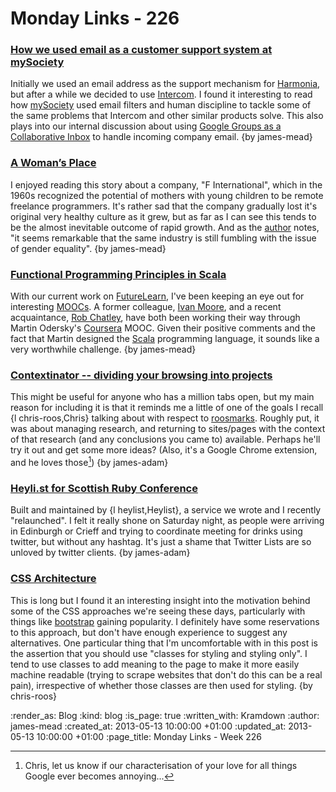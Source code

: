 Monday Links - 226
============

### [How we used email as a customer support system at mySociety](http://www.flourish.org/blog/?p=921)

Initially we used an email address as the support mechanism for [Harmonia](https://harmonia.io), but after a while we decided to use  [Intercom](https://www.intercom.io). I found it interesting to read how [mySociety](http://www.mysociety.org/) used email filters and human discipline to tackle some of the same problems that Intercom and other similar products solve. This also plays into our internal discussion about using [Google Groups as a Collaborative Inbox](http://support.google.com/a/bin/answer.py?hl=en-uk&hlrm=en&answer=167430) to handle incoming company email. {by james-mead}


### [A Woman’s Place](https://medium.com/everything-old-is-new-again/8c5883a005c3)

I enjoyed reading this story about a company, "F International", which in the 1960s recognized the potential of mothers with young children to be remote freelance programmers. It's rather sad that the company gradually lost it's original very healthy culture as it grew, but as far as I can see this tends to be the almost inevitable outcome of rapid growth. And as the [author](https://medium.com/@Jn_Norris) notes, "it seems remarkable that the same industry is still fumbling with the issue of gender equality". {by james-mead}


### [Functional Programming Principles in Scala](https://www.coursera.org/course/progfun)

With our current work on [FutureLearn](http://futurelearn.com/), I've been keeping an eye out for interesting [MOOCs](http://en.wikipedia.org/wiki/Massive_open_online_course). A former colleague, [Ivan Moore](https://twitter.com/ivanrmoore), and a recent acquaintance, [Rob Chatley](https://twitter.com/rchatley), have both been working their way through Martin Odersky's [Coursera](https://www.coursera.org/) MOOC. Given their positive comments and the fact that Martin designed the [Scala](http://www.scala-lang.org/) programming language, it sounds like a very worthwhile challenge. {by james-mead}


### [Contextinator -- dividing your browsing into projects](http://contextinator.cs.vt.edu/)

This might be useful for anyone who has a million tabs open, but my main reason for including it is that it reminds me a little of one of the goals I recall {l chris-roos,Chris} talking about with respect to [roosmarks](https://github.com/chrisroos/roosmarks). Roughly put, it was about managing research, and returning to sites/pages with the context of that research (and any conclusions you came to) available. Perhaps he'll try it out and get some more ideas? (Also, it's a Google Chrome extension, and he loves those[^chris-loves-google]) {by james-adam}


### [Heyli.st for Scottish Ruby Conference](https://twitter.com/lazyatom/scotrubyconf)

Built and maintained by {l heylist,Heylist}, a service we wrote and I recently "relaunched". I felt it really shone on Saturday night, as people were arriving in Edinburgh or Crieff and trying to coordinate meeting for drinks using twitter, but without any hashtag. It's just a shame that Twitter Lists are so unloved by twitter clients. {by james-adam}


### [CSS Architecture](http://engineering.appfolio.com/2012/11/16/css-architecture/)

This is long but I found it an interesting insight into the motivation behind some of the CSS approaches we're seeing these days, particularly with things like [bootstrap](http://twitter.github.io/bootstrap/) gaining popularity. I definitely have some reservations to this approach, but don't have enough experience to suggest any alternatives. One particular thing that I'm uncomfortable with in this post is the assertion that you should use "classes for styling and styling only". I tend to use classes to add meaning to the page to make it more easily machine readable (trying to scrape websites that don't do this can be a real pain), irrespective of whether those classes are then used for styling. {by chris-roos}

[^chris-loves-google]: Chris, let us know if our characterisation of your love for all things Google ever becomes annoying...

:render_as: Blog
:kind: blog
:is_page: true
:written_with: Kramdown
:author: james-mead
:created_at: 2013-05-13 10:00:00 +01:00
:updated_at: 2013-05-13 10:00:00 +01:00
:page_title: Monday Links - Week 226
